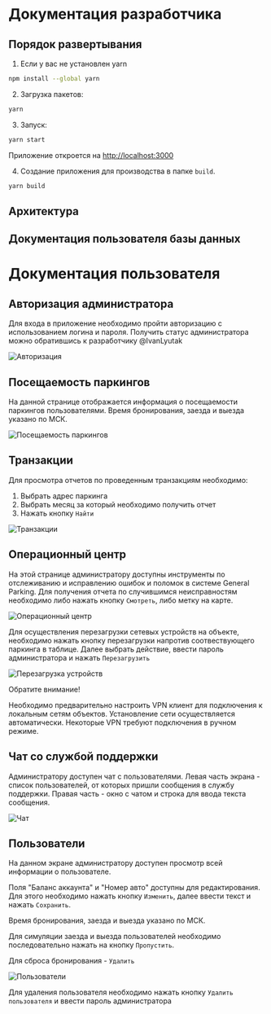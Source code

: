 # Документация разработчика

## Порядок развертывания

1. Если у вас не установлен yarn

```bash
npm install --global yarn
```

2. Загрузка пакетов:

```bash
yarn
```

3. Запуск:
```bash
yarn start
```

  Приложение откроется на [http://localhost:3000](http://localhost:3000)

4. Cоздание приложения для производства в папке `build`.

```bash
yarn build
```
## Архитектура

## Документация пользователя базы данных

# Документация пользователя

## Авторизация администратора

Для входа в приложение необходимо пройти авторизацию с использованием логина и пароля. Получить статус администратора можно обратившись к разработчику @IvanLyutak

![Авторизация](https://github.com/IvanLyutak/Images/blob/main/Авторизация.png)

## Посещаемость паркингов

На данной странице отображается информация о посещаемости паркингов пользователями. Время бронирования, заезда и выезда указано по МСК.

![Посещаемость паркингов](https://github.com/IvanLyutak/Images/blob/main/Посещаемость%20паркингов.png)

## Транзакции

Для просмотра отчетов по проведенным транзакциям необходимо:

1. Выбрать адрес паркинга
2. Выбрать месяц за который необходимо получить отчет
3. Нажать кнопку `Найти`

![Транзакции](https://github.com/IvanLyutak/Images/blob/main/Транзакции.png)

## Операционный центр

На этой странице администратору доступны инструменты по отслеживанию и исправлению ошибок и поломок в системе General Parking. Для получения отчета по случившимся неисправностям необходимо либо нажать кнопку `Смотреть`, либо метку на карте.

![Операционный центр](https://github.com/IvanLyutak/Images/blob/main/Операционный%20центр.png)

Для осуществления перезагрузки сетевых устройств на объекте, необходимо нажать кнопку перезагрузки напротив соотвествующего паркинга в таблице. Далее выбрать действие, ввести пароль администратора и нажать `Перезагрузить`

![Перезагрузка устройств](https://github.com/IvanLyutak/Images/blob/main/Перезагрузка%20устройств.png)

Обратите внимание!

Необходимо предварительно настроить VPN клиент для подключения к локальным сетям объектов. Установление сети осуществляется автоматически. Некоторые VPN требуют подключения в ручном режиме.

## Чат со службой поддержки

Администратору доступен чат с пользователями. Левая часть экрана - список пользователей, от которых пришли сообщения в службу поддержки. Правая часть - окно с чатом и строка для ввода текста сообщения. 

![Чат](https://github.com/IvanLyutak/Images/blob/main/Чат.png)

## Пользователи

На данном экране администратору доступен просмотр всей информации о пользователе. 

Поля "Баланс аккаунта" и "Номер авто" доступны для редактирования. Для этого необходимо нажать кнопку `Изменить`, далее ввести текст и нажать `Сохранить`.

Время бронирования, заезда и выезда указано по МСК.

Для симуляции заезда и выезда пользователей необходимо последовательно нажать на кнопку `Пропустить`. 

Для сброса бронирования - `Удалить`

![Пользователи](https://github.com/IvanLyutak/Images/blob/main/Пользователи.png)

Для удаления пользователя необходимо нажать кнопку `Удалить пользователя` и ввести пароль администратора
